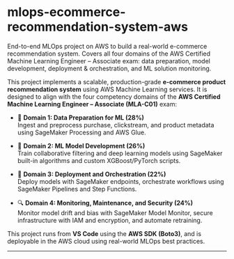 # mlops-ecommerce-recommendation-system-aws
End-to-end MLOps project on AWS to build a real-world e-commerce recommendation system. Covers all four domains of the AWS Certified Machine Learning Engineer – Associate exam: data preparation, model development, deployment &amp; orchestration, and ML solution monitoring.


This project implements a scalable, production-grade **e-commerce product recommendation system** using AWS Machine Learning services. It is designed to align with the four competency domains of the **AWS Certified Machine Learning Engineer – Associate (MLA-C01)** exam:

- 🧼 **Domain 1: Data Preparation for ML (28%)**  
  Ingest and preprocess purchase, clickstream, and product metadata using SageMaker Processing and AWS Glue.

- 🧠 **Domain 2: ML Model Development (26%)**  
  Train collaborative filtering and deep learning models using SageMaker built-in algorithms and custom XGBoost/PyTorch scripts.

- 🚀 **Domain 3: Deployment and Orchestration (22%)**  
  Deploy models with SageMaker endpoints, orchestrate workflows using SageMaker Pipelines and Step Functions.

- 🔍 **Domain 4: Monitoring, Maintenance, and Security (24%)**  
  Monitor model drift and bias with SageMaker Model Monitor, secure infrastructure with IAM and encryption, and automate retraining.

This project runs from **VS Code** using the **AWS SDK (Boto3)**, and is deployable in the AWS cloud using real-world MLOps best practices.

---
